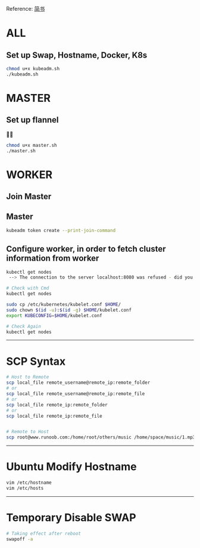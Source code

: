 Reference: [简书](https://www.jianshu.com/p/f2d4dd4d1fb1)

# ALL

## Set up Swap, Hostname, Docker, K8s

```bash
chmod u+x kubeadm.sh
./kubeadm.sh
```



# MASTER

## Set up flannel



```bash
chmod u+x master.sh
./master.sh
```



# WORKER

## Join Master

## Master

```bash
kubeadm token create --print-join-command
```

## Configure worker, in order to fetch cluster information from worker

```bash
kubectl get nodes
 --> The connection to the server localhost:8080 was refused - did you specify the right host or port?
```



```bash
# Check with Cmd
kubectl get nodes

sudo cp /etc/kubernetes/kubelet.conf $HOME/
sudo chown $(id -u):$(id -g) $HOME/kubelet.conf
export KUBECONFIG=$HOME/kubelet.conf

# Check Again
kubectl get nodes
```



---

# SCP Syntax

```bash
# Host to Remote
scp local_file remote_username@remote_ip:remote_folder 
# or 
scp local_file remote_username@remote_ip:remote_file 
# or 
scp local_file remote_ip:remote_folder 
# or 
scp local_file remote_ip:remote_file 


# Remote to Host
scp root@www.runoob.com:/home/root/others/music /home/space/music/1.mp3
```

---

# Ubuntu Modify Hostname

```bash
vim /etc/hostname
vim /etc/hosts
```

---

# Temporary Disable SWAP

```bash
# Taking effect after reboot
swapoff -a
```

 